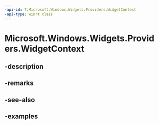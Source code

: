 ```yaml
---
-api-id: T:Microsoft.Windows.Widgets.Providers.WidgetContext
-api-type: winrt class
---
```


# Microsoft.Windows.Widgets.Providers.WidgetContext

<!--
public sealed class WidgetContext
-->


## -description

## -remarks

## -see-also

## -examples


